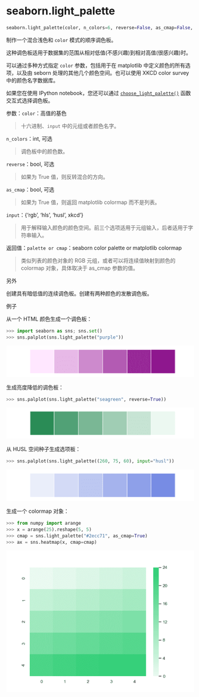 # seaborn.light_palette

```py
seaborn.light_palette(color, n_colors=6, reverse=False, as_cmap=False, input='rgb')
```

制作一个混合浅色和 `color` 模式的顺序调色板。

这种调色板适用于数据集的范围从相对低值(不感兴趣)到相对高值(很感兴趣)时。

可以通过多种方式指定 `color` 参数，包括用于在 matplotlib 中定义颜色的所有选项，以及由 seborn 处理的其他几个颜色空间。也可以使用 XKCD color survey 中的颜色名字数据库。

如果您在使用 IPython notebook，您还可以通过 [`choose_light_palette()`](seaborn.choose_light_palette.html#seaborn.choose_light_palette "seaborn.choose_light_palette") 函数交互式选择调色板。

参数：`color`：高值的基色

> 十六进制、`input` 中的元组或者颜色名字。

`n_colors`：int, 可选

> 调色板中的颜色数。

`reverse`：bool, 可选

> 如果为 True 值，则反转混合的方向。

`as_cmap`：bool, 可选

> 如果为 True 值，则返回 matplotlib colormap 而不是列表。

`input`：{‘rgb’, ‘hls’, ‘husl’, xkcd’}

> 用于解释输入颜色的颜色空间。前三个选项适用于元组输入，后者适用于字符串输入。

返回值：`palette or cmap`：seaborn color palette or matplotlib colormap

> 类似列表的颜色对象的 RGB 元组，或者可以将连续值映射到颜色的 colormap 对象，具体取决于 as_cmap 参数的值。



另外

创建具有暗低值的连续调色板。创建有两种颜色的发散调色板。

例子

从一个 HTML 颜色生成一个调色板：

```py
>>> import seaborn as sns; sns.set()
>>> sns.palplot(sns.light_palette("purple"))

```

<img src="https://raw.githubusercontent.com/HG1227/image/master/img_tuchuang/20200512111211.jpg"/>

生成亮度降低的调色板：

```py
>>> sns.palplot(sns.light_palette("seagreen", reverse=True))

```

<img src="https://raw.githubusercontent.com/HG1227/image/master/img_tuchuang/20200512111331.jpg"/>

从 HUSL 空间种子生成选项板：

```py
>>> sns.palplot(sns.light_palette((260, 75, 60), input="husl"))

```

<img src="https://raw.githubusercontent.com/HG1227/image/master/img_tuchuang/20200512111352.jpg"/>

生成一个 colormap 对象：

```py
>>> from numpy import arange
>>> x = arange(25).reshape(5, 5)
>>> cmap = sns.light_palette("#2ecc71", as_cmap=True)
>>> ax = sns.heatmap(x, cmap=cmap)

```

<img src="https://raw.githubusercontent.com/HG1227/image/master/img_tuchuang/20200512111412.jpg"/>